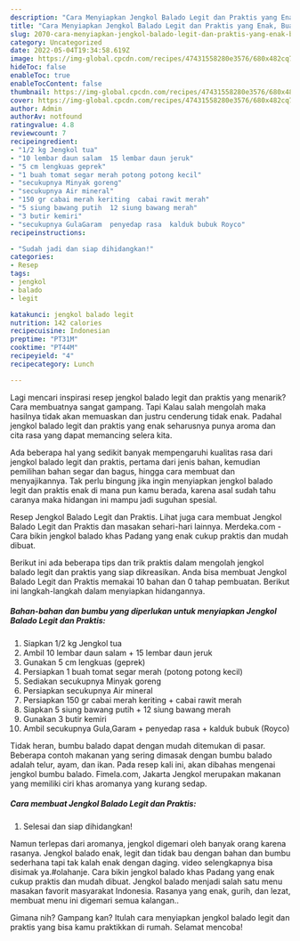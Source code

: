 ```yaml
---
description: "Cara Menyiapkan Jengkol Balado Legit dan Praktis yang Enak, Buat Buka Puasa Lezat"
title: "Cara Menyiapkan Jengkol Balado Legit dan Praktis yang Enak, Buat Buka Puasa Lezat"
slug: 2070-cara-menyiapkan-jengkol-balado-legit-dan-praktis-yang-enak-buat-buka-puasa-lezat
category: Uncategorized
date: 2022-05-04T19:34:58.619Z
image: https://img-global.cpcdn.com/recipes/47431558280e3576/680x482cq70/jengkol-balado-legit-dan-praktis-foto-resep-utama.jpg
hideToc: false
enableToc: true
enableTocContent: false
thumbnail: https://img-global.cpcdn.com/recipes/47431558280e3576/680x482cq70/jengkol-balado-legit-dan-praktis-foto-resep-utama.jpg
cover: https://img-global.cpcdn.com/recipes/47431558280e3576/680x482cq70/jengkol-balado-legit-dan-praktis-foto-resep-utama.jpg
author: Admin
authorAv: notfound
ratingvalue: 4.8
reviewcount: 7
recipeingredient:
- "1/2 kg Jengkol tua"
- "10 lembar daun salam  15 lembar daun jeruk"
- "5 cm lengkuas geprek"
- "1 buah tomat segar merah potong potong kecil"
- "secukupnya Minyak goreng"
- "secukupnya Air mineral"
- "150 gr cabai merah keriting  cabai rawit merah"
- "5 siung bawang putih  12 siung bawang merah"
- "3 butir kemiri"
- "secukupnya GulaGaram  penyedap rasa  kalduk bubuk Royco"
recipeinstructions:

- "Sudah jadi dan siap dihidangkan!"
categories:
- Resep
tags:
- jengkol
- balado
- legit

katakunci: jengkol balado legit 
nutrition: 142 calories
recipecuisine: Indonesian
preptime: "PT31M"
cooktime: "PT44M"
recipeyield: "4"
recipecategory: Lunch

---
```



Lagi mencari inspirasi resep jengkol balado legit dan praktis yang menarik? Cara membuatnya sangat gampang. Tapi Kalau salah mengolah maka hasilnya tidak akan memuaskan dan justru cenderung tidak enak. Padahal jengkol balado legit dan praktis yang enak seharusnya punya aroma dan cita rasa yang dapat memancing selera kita.


Ada beberapa hal yang sedikit banyak mempengaruhi kualitas rasa dari jengkol balado legit dan praktis, pertama dari jenis bahan, kemudian pemilihan bahan segar dan bagus, hingga cara membuat dan menyajikannya. Tak perlu bingung jika ingin menyiapkan jengkol balado legit dan praktis enak di mana pun kamu berada, karena asal sudah tahu caranya maka hidangan ini mampu jadi suguhan spesial.

Resep Jengkol Balado Legit dan Praktis. Lihat juga cara membuat Jengkol Balado Legit dan Praktis dan masakan sehari-hari lainnya. Merdeka.com - Cara bikin jengkol balado khas Padang yang enak cukup praktis dan mudah dibuat.


Berikut ini ada beberapa tips dan trik praktis dalam mengolah jengkol balado legit dan praktis yang siap dikreasikan. Anda bisa membuat Jengkol Balado Legit dan Praktis memakai 10 bahan dan 0 tahap pembuatan. Berikut ini langkah-langkah dalam menyiapkan hidangannya.

<!--inarticleads1-->

##### Bahan-bahan dan bumbu yang diperlukan untuk menyiapkan Jengkol Balado Legit dan Praktis:

1. Siapkan 1/2 kg Jengkol tua
1. Ambil 10 lembar daun salam + 15 lembar daun jeruk
1. Gunakan 5 cm lengkuas (geprek)
1. Persiapkan 1 buah tomat segar merah (potong potong kecil)
1. Sediakan secukupnya Minyak goreng
1. Persiapkan secukupnya Air mineral
1. Persiapkan 150 gr cabai merah keriting + cabai rawit merah
1. Siapkan 5 siung bawang putih + 12 siung bawang merah
1. Gunakan 3 butir kemiri
1. Ambil secukupnya Gula,Garam + penyedap rasa + kalduk bubuk (Royco)


Tidak heran, bumbu balado dapat dengan mudah ditemukan di pasar. Beberapa contoh makanan yang sering dimasak dengan bumbu balado adalah telur, ayam, dan ikan. Pada resep kali ini, akan dibahas mengenai jengkol bumbu balado. Fimela.com, Jakarta Jengkol merupakan makanan yang memiliki ciri khas aromanya yang kurang sedap. 

<!--inarticleads2-->

##### Cara membuat Jengkol Balado Legit dan Praktis:


1. Selesai dan siap dihidangkan!

Namun terlepas dari aromanya, jengkol digemari oleh banyak orang karena rasanya. Jengkol balado enak, legit dan tidak bau dengan bahan dan bumbu sederhana tapi tak kalah enak dengan daging. video selengkapnya bisa disimak ya.#olahanje. Cara bikin jengkol balado khas Padang yang enak cukup praktis dan mudah dibuat. Jengkol balado menjadi salah satu menu masakan favorit masyarakat Indonesia. Rasanya yang enak, gurih, dan lezat, membuat menu ini digemari semua kalangan.. 

Gimana nih? Gampang kan? Itulah cara menyiapkan jengkol balado legit dan praktis yang bisa kamu praktikkan di rumah. Selamat mencoba!
